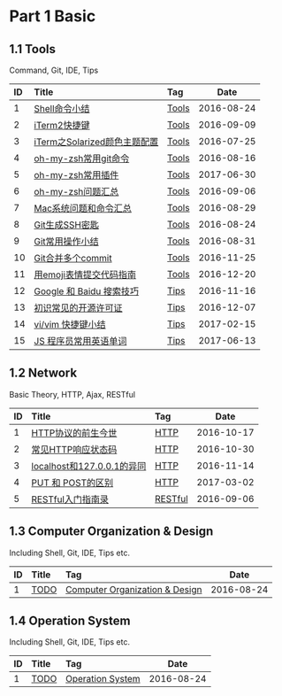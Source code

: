 # Part 1 Basic

## 1.1 Tools

Command, Git, IDE, Tips

| ID   | Title                                                 | Tag                                                                                    | Date    |
| :--- | :---------------------------------------------------- | :------------------------------------------------------------------------------------- | ------- |
| 1    | [Shell命令小结](https://github.com/muwenzi/Program-Blog/issues/7)               | [Tools](https://github.com/muwenzi/Program-Blog/issues?q=is%3Aissue+is%3Aopen+label%3AShell) | 2016-08-24 |
| 2    | [iTerm2快捷键](https://github.com/muwenzi/Program-Blog/issues/21)               | [Tools](https://github.com/muwenzi/Program-Blog/issues?q=is%3Aissue+is%3Aopen+label%3AShell) | 2016-09-09 |
| 3    | [iTerm之Solarized颜色主题配置](https://github.com/muwenzi/Program-Blog/issues/1) | [Tools](https://github.com/muwenzi/Program-Blog/issues?q=is%3Aissue+is%3Aopen+label%3AShell) | 2016-07-25 |
| 4    | [oh-my-zsh常用git命令](https://github.com/muwenzi/Program-Blog/issues/4)        | [Tools](https://github.com/muwenzi/Program-Blog/issues?q=is%3Aissue+is%3Aopen+label%3AShell) | 2016-08-16 |
| 5    | [oh-my-zsh常用插件](https://github.com/muwenzi/Program-Blog/issues/105)        | [Tools](https://github.com/muwenzi/Program-Blog/issues?q=is%3Aissue+is%3Aopen+label%3AShell) | 2017-06-30 |
| 6    | [oh-my-zsh问题汇总](https://github.com/muwenzi/Program-Blog/issues/15)          | [Tools](https://github.com/muwenzi/Program-Blog/issues?q=is%3Aissue+is%3Aopen+label%3AShell) | 2016-09-06 |
| 7    | [Mac系统问题和命令汇总](https://github.com/muwenzi/Program-Blog/issues/11)        | [Tools](https://github.com/muwenzi/Program-Blog/issues?q=is%3Aissue+is%3Aopen+label%3AShell) | 2016-08-29 |
| 8    | [Git生成SSH密匙](https://github.com/muwenzi/Program-Blog/issues/5)              | [Tools](https://github.com/muwenzi/Program-Blog/issues?q=is%3Aissue+is%3Aopen+label%3AGit)     | 2016-08-24 |
| 9    | [Git常用操作小结](https://github.com/muwenzi/Program-Blog/issues/13)             | [Tools](https://github.com/muwenzi/Program-Blog/issues?q=is%3Aissue+is%3Aopen+label%3AGit)     | 2016-08-31 |
| 10    | [Git合并多个commit](https://github.com/muwenzi/Program-Blog/issues/60)             | [Tools](https://github.com/muwenzi/Program-Blog/issues?q=is%3Aissue+is%3Aopen+label%3AGit)     | 2016-11-25 |
| 11    | [用emoji表情提交代码指南](https://github.com/muwenzi/Program-Blog/issues/71)             | [Tools](https://github.com/muwenzi/Program-Blog/issues?q=is%3Aissue+is%3Aopen+label%3AGit)     | 2016-12-20 |
| 12    | [Google 和 Baidu 搜索技巧](https://github.com/muwenzi/Program-Blog/issues/54)    | [Tips](https://github.com/muwenzi/Program-Blog/issues?q=is%3Aissue+is%3Aopen+label%3ATips)     | 2016-11-16 |
| 13    | [初识常见的开源许可证](https://github.com/muwenzi/Program-Blog/issues/65)    | [Tips](https://github.com/muwenzi/Program-Blog/issues?q=is%3Aissue+is%3Aopen+label%3ATips)     | 2016-12-07 |
| 14    | [vi/vim 快捷键小结](https://github.com/muwenzi/Program-Blog/issues/85)    | [Tips](https://github.com/muwenzi/Program-Blog/issues?q=is%3Aissue+is%3Aopen+label%3ATips)     | 2017-02-15 |
| 15    | [JS 程序员常用英语单词](https://github.com/muwenzi/Program-Blog/issues/97)    | [Tips](https://github.com/muwenzi/Program-Blog/issues?q=is%3Aissue+is%3Aopen+label%3ATips)     | 2017-06-13 |

## 1.2 Network

Basic Theory, HTTP, Ajax, RESTful

| ID   | Title                                                 | Tag                                                                                    | Date    |
| :--- | :---------------------------------------------------- | :------------------------------------------------------------------------------------- | ------- |
| 1    | [HTTP协议的前生今世](https://github.com/muwenzi/Program-Blog/issues/35)  | [HTTP](https://github.com/muwenzi/Program-Blog/issues?q=is%3Aissue+is%3Aopen+label%3AHTTP) | 2016-10-17    |
| 2    | [常见HTTP响应状态码](https://github.com/muwenzi/Program-Blog/issues/40)  | [HTTP](https://github.com/muwenzi/Program-Blog/issues?q=is%3Aissue+is%3Aopen+label%3AHTTP) | 2016-10-30    |
| 3    | [localhost和127.0.0.1的异同](https://github.com/muwenzi/Program-Blog/issues/52)  | [HTTP](https://github.com/muwenzi/Program-Blog/issues?q=is%3Aissue+is%3Aopen+label%3AHTTP) | 2016-11-14    |
| 4    | [PUT 和 POST的区别](https://github.com/muwenzi/Program-Blog/issues/88)  | [HTTP](https://github.com/muwenzi/Program-Blog/issues?q=is%3Aissue+is%3Aopen+label%3AHTTP) | 2017-03-02    |
| 5    | [RESTful入门指南录](https://github.com/muwenzi/Program-Blog/issues/20)  | [RESTful](https://github.com/muwenzi/Program-Blog/issues?q=is%3Aissue+is%3Aopen+label%3ARESTful) | 2016-09-06    |

## 1.3 Computer Organization & Design

Including Shell, Git, IDE, Tips etc.

| ID   | Title                                                 | Tag                                                                                    | Date    |
| :--- | :---------------------------------------------------- | :------------------------------------------------------------------------------------- | ------- |
| 1    | [TODO](https://github.com/muwenzi/Program-Blog/issues/7)               | [Computer Organization & Design](https://github.com/muwenzi/Program-Blog/issues?q=is%3Aissue+is%3Aopen+label%3AShell) | 2016-08-24 |

## 1.4 Operation System

Including Shell, Git, IDE, Tips etc.

| ID   | Title                                                 | Tag                                                                                    | Date    |
| :--- | :---------------------------------------------------- | :------------------------------------------------------------------------------------- | ------- |
| 1    | [TODO](https://github.com/muwenzi/Program-Blog/issues/7)               | [Operation System](https://github.com/muwenzi/Program-Blog/issues?q=is%3Aissue+is%3Aopen+label%3AShell) | 2016-08-24 |